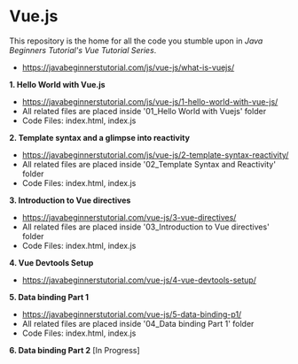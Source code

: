 # Vue.js

This repository is the home for all the code you stumble upon in *Java Beginners Tutorial's Vue Tutorial Series*.
- https://javabeginnerstutorial.com/js/vue-js/what-is-vuejs/

**1. Hello World with Vue.js**
- https://javabeginnerstutorial.com/js/vue-js/1-hello-world-with-vue-js/
- All related files are placed inside '01_Hello World with Vuejs' folder
- Code Files: index.html, index.js

**2. Template syntax and a glimpse into reactivity**
- https://javabeginnerstutorial.com/js/vue-js/2-template-syntax-reactivity/
- All related files are placed inside '02_Template Syntax and Reactivity' folder
- Code Files: index.html, index.js

**3. Introduction to Vue directives**
- https://javabeginnerstutorial.com/vue-js/3-vue-directives/
- All related files are placed inside '03_Introduction to Vue directives' folder
- Code Files: index.html, index.js

**4. Vue Devtools Setup**
- https://javabeginnerstutorial.com/vue-js/4-vue-devtools-setup/

**5. Data binding Part 1**
- https://javabeginnerstutorial.com/vue-js/5-data-binding-p1/
- All related files are placed inside '04_Data binding Part 1' folder
- Code Files: index.html, index.js

**6. Data binding Part 2** [In Progress]